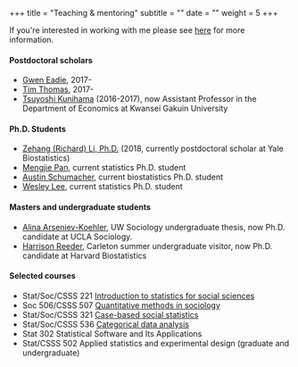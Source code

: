 +++
title = "Teaching & mentoring"
subtitle = ""
date = ""
weight = 5
+++

If you're interested in working with me please see [here](https://thmccormick.github.io/class/students/) for more information.
<br>
#### Postdoctoral scholars
+ [Gwen Eadie](https://www.physics.mcmaster.ca/~eadiegm/cover.html), 2017-
+ [Tim Thomas](https://timathomas.github.io/), 2017-
+ [Tsuyoshi Kunihama](https://sites.google.com/site/tsuyoshikunihama/) (2016-2017), now Assistant Professor in the Department of Economics at Kwansei Gakuin University

#### Ph.D. Students
+ [Zehang (Richard) Li, Ph.D.](http://zehangli.com/) (2018, currently postdoctoral scholar at Yale Biostatistics)
+ [Mengjie Pan](https://www.stat.washington.edu/~mpan1/), current statistics Ph.D. student
+ [Austin Schumacher](http://students.washington.edu/aeschuma/), current biostatistics Ph.D. student
+ [Wesley Lee](https://www.stat.washington.edu/people/wtlee/), current statistics Ph.D. student


#### Masters and undergraduate students
+ [Alina Arseniev-Koehler](https://soc.ucla.edu/grads/alina-arseniev-koehler), UW Sociology undergraduate thesis, now Ph.D. candidate at UCLA Sociology.
+ [Harrison Reeder](https://www.hsph.harvard.edu/biostatistics/tag/harrison-reeder/), Carleton summer undergraduate visitor, now Ph.D. candidate at Harvard Biostatistics


#### Selected courses
+ Stat/Soc/CSSS 221 [Introduction to statistics for social sciences](https://docs.google.com/document/d/1wLRowIehGM1w-i4l4qaMerYgEhL0wpS__r_fbvwHeww/edit?usp=sharing)
+ Soc 506/CSSS 507 [Quantitative methods in sociology](http://www.stat.washington.edu/~tylermc/soc506sp15/schedule_2015.htm)
+ Stat/Soc/CSSS 321 [Case-based social statistics](http://www.stat.washington.edu/~tylermc/syllabus_321aut13.pdf)
+ Stat/Soc/CSSS 536 [Categorical data analysis](http://www.stat.washington.edu/~tylermc/syllabus_536_f13.pdf)
+ Stat 302 Statistical Software and Its Applications
+ Stat/CSSS 502 Applied statistics and experimental design (graduate and undergraduate) 
